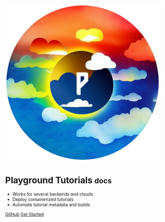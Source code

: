![logo](img/logo.png)

# Playground Tutorials <small>docs</small>

- Works for several backends and clouds
- Deploy containerized tutorials
- Automate tutorial metadata and builds

<style>
section.cover .cover-main > p:last-child a:last-child {
    background-color: #ffffff;
    color: black !important;
}

section.cover .cover-main>p:last-child a {
    border: 1px solid #ffffff !important;
    color: white !important;
}

.cover {
    background: linear-gradient(to left bottom, hsl(223.9, 70.2%, 35.5%) 0%,hsl(218.5, 85.7%, 46.7%) 100%) !important;
    color: white;
}

.cover-main span {
    color: whitesmoke !important;
}
</style>

[GitHub](https://github.com/converged-computing/playground)
[Get Started](#user-guide)
